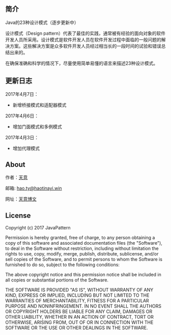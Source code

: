 ## 简介


Java的23种设计模式（逐步更新中）

设计模式（Design pattern）代表了最佳的实践，通常被有经验的面向对象的软件开发人员所采用。设计模式是软件开发人员在软件开发过程中面临的一般问题的解决方案。这些解决方案是众多软件开发人员经过相当长的一段时间的试验和错误总结出来的。

在确保准确和科学的情况下，尽量使用简单易懂的语言来描述23种设计模式。

## 更新日志

2017年4月7日：

- 新增桥接模式和适配器模式

2017年4月6日：

- 增加门面模式和多例模式

2017年4月3日：

- 增加代理模式

## About

作者：[天意](http://www.haotianyi.win/)

邮箱:   hao.ty@haotinayi.win

网址：[天意博文](http://www.haotianyi.win/)

## License

Copyright (c) 2017 JavaPattern

Permission is hereby granted, free of charge, to any person obtaining a copy
of this software and associated documentation files (the "Software"), to deal
in the Software without restriction, including without limitation the rights
to use, copy, modify, merge, publish, distribute, sublicense, and/or sell
copies of the Software, and to permit persons to whom the Software is
furnished to do so, subject to the following conditions:

The above copyright notice and this permission notice shall be included in all
copies or substantial portions of the Software.

THE SOFTWARE IS PROVIDED "AS IS", WITHOUT WARRANTY OF ANY KIND, EXPRESS OR
IMPLIED, INCLUDING BUT NOT LIMITED TO THE WARRANTIES OF MERCHANTABILITY,
FITNESS FOR A PARTICULAR PURPOSE AND NONINFRINGEMENT. IN NO EVENT SHALL THE
AUTHORS OR COPYRIGHT HOLDERS BE LIABLE FOR ANY CLAIM, DAMAGES OR OTHER
LIABILITY, WHETHER IN AN ACTION OF CONTRACT, TORT OR OTHERWISE, ARISING FROM,
OUT OF OR IN CONNECTION WITH THE SOFTWARE OR THE USE OR OTHER DEALINGS IN THE
SOFTWARE.


